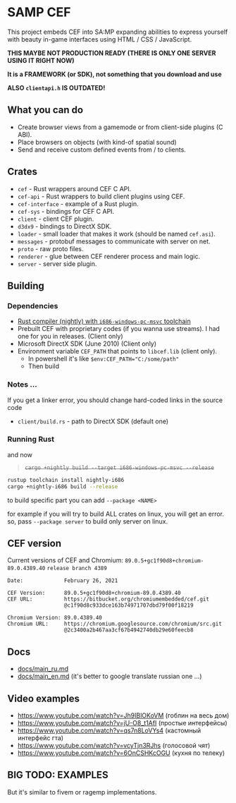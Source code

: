 # SAMP CEF
This project embeds CEF into SA:MP expanding abilities to express yourself with beauty in-game interfaces using HTML / CSS / JavaScript.

**THIS MAYBE NOT PRODUCTION READY (THERE IS ONLY ONE SERVER USING IT RIGHT NOW)**

**It is a FRAMEWORK (or SDK), not something that you download and use**

**ALSO `clientapi.h` IS OUTDATED!**

## What you can do
- Create browser views from a gamemode or from client-side plugins (C ABI).
- Place browsers on objects (with kind-of spatial sound)
- Send and receive custom defined events from / to clients.

## Crates
- `cef` - Rust wrappers around CEF C API.
- `cef-api` - Rust wrappers to build client plugins using CEF.
- `cef-interface` - example of a Rust plugin.
- `cef-sys` - bindings for CEF C API.
- `client` - client CEF plugin.
- `d3dx9` - bindings to DirectX SDK.
- `loader` - small loader that makes it work (should be named `cef.asi`).
- `messages` - protobuf messages to communicate with server on net.
- `proto` - raw proto files.
- `renderer` - glue between CEF renderer process and main logic.
- `server` - server side plugin.
## Building
### Dependencies
- [Rust compiler (nightly) with `i686-windows-pc-msvc` toolchain](https://rust-lang.org)
- Prebuilt CEF with proprietary codes (if you wanna use streams). I had one for you in releases. (Client only)
- Microsoft DirectX SDK (June 2010) (Client only)
- Environment variable `CEF_PATH` that points to `libcef.lib` (client only).
    - In powershell it's like `$env:CEF_PATH="C:/some/path"`
    - Then build

### Notes ...
If you get a linker error, you should change hard-coded links in the source code

- `client/build.rs` - path to DirectX SDK (default one)

### Running Rust
and now
> ~~`cargo +nightly build --target i686-windows-pc-msvc --release`~~

```sh
rustup toolchain install nightly-i686
cargo +nightly-i686 build --release
```


to build specific part you can add `--package <NAME>`

for example if you will try to build ALL crates on linux, you will get an error. so, pass  `--package server` to build only server on linux.

## CEF version

Current versions of CEF and Chromium:
`89.0.5+gc1f90d8+chromium-89.0.4389.40` `release branch 4389`

```
Date:             February 26, 2021

CEF Version:      89.0.5+gc1f90d8+chromium-89.0.4389.40
CEF URL:          https://bitbucket.org/chromiumembedded/cef.git
                  @c1f90d8c933dce163b74971707dbd79f00f18219

Chromium Version: 89.0.4389.40
Chromium URL:     https://chromium.googlesource.com/chromium/src.git
                  @2c3400a2b467aa3cf67b4942740db29e60feecb8
```
## Docs
- [docs/main_ru.md](/docs/main_ru.md)
- [docs/main_en.md](/docs/main_en.md) (it's better to google translate russian one ...)

## Video examples
- https://www.youtube.com/watch?v=Jh9IBlOKoVM (гоблин на весь дом)
- https://www.youtube.com/watch?v=jU-O8_t1AfI (простые интерфейсы)
- https://www.youtube.com/watch?v=qs7n8LoVYs4 (кастомный интерфейс гта)
- https://www.youtube.com/watch?v=vcyTjn3RJhs (голосовой чят)
- https://www.youtube.com/watch?v=6OnCSHKcOGU (кухня по телеку)

## BIG TODO: EXAMPLES
But it's similar to fivem or ragemp implementations.

